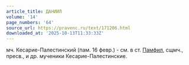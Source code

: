 ```yaml
---
article_title: ДАНИИЛ
volume: '14'
page_numbers: '64'
source_url: https://pravenc.ru/text/171206.html
downloaded_at: '2025-10-13T11:33:33Z'
---
```


мч. Кесарие-Палестинский (пам. 16 февр.) - см. в ст. [Памфил](https://pravenc.ru/text/Памфил.html), сщмч., пресв., и др. мученики Кесарие-Палестинские.
